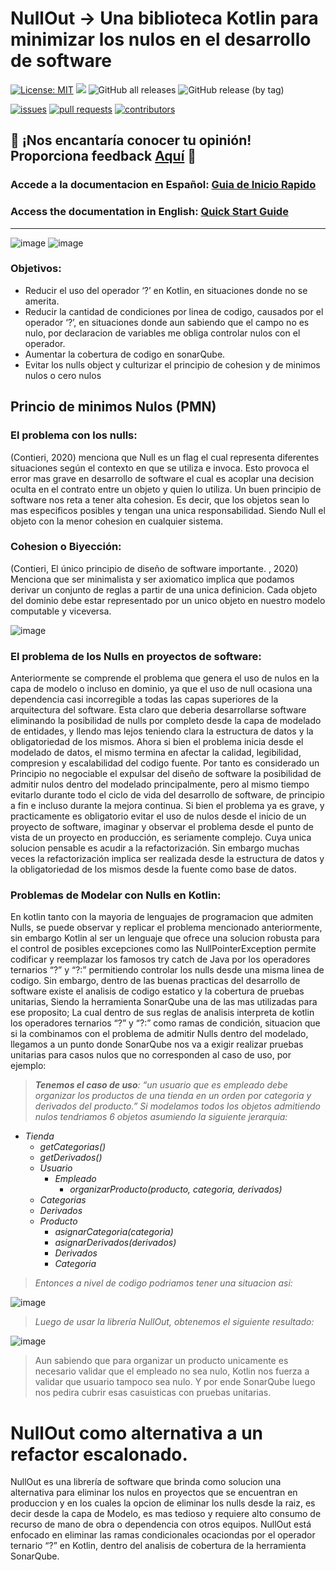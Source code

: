 # NullOut -> Una biblioteca Kotlin para minimizar los nulos en el desarrollo de software

[![License: MIT](https://img.shields.io/badge/License-MIT-yellow.svg)](https://opensource.org/licenses/MIT)
[![](https://jitpack.io/v/brunonavarro/NullOutLib.svg)](https://jitpack.io/#brunonavarro/NullOutLib)
![GitHub all releases](https://img.shields.io/github/downloads/brunonavarro/NullOutLib/total)
![GitHub release (by tag)](https://img.shields.io/github/downloads/brunonavarro/NullOutLib/1.0.0-beta1/total)


[![issues](https://img.shields.io/github/issues/brunonavarro/NullOutLib?style=for-the-badge)](https://github.com/brunonavarro/NullOutLib/issues)
[![pull requests](https://img.shields.io/github/issues-pr/brunonavarro/NullOutLib?style=for-the-badge)](https://github.com/brunonavarro/NullOutLib/pulls)
[![contributors](https://img.shields.io/github/contributors/brunonavarro/NullOutLib?style=for-the-badge)](https://github.com/brunonavarro/NullOutLib/graphs/contributors)

## :loudspeaker: **¡Nos encantaría conocer tu opinión! Proporciona feedback [Aquí](https://github.com/brunonavarro/NullOutLib/issues/new?assignees=brunonavarro&labels=feedback&projects=&template=feedback-libreria-NullOutLib.md&title=%5BFEEDBACK%5D)** :loudspeaker:

### Accede a la documentacion en Español: [Guia de Inicio Rapido](https://github.com/brunonavarro/NullOutLib/blob/master/docs/es/README-es.md)

### Access the documentation in English: [Quick Start Guide](https://github.com/brunonavarro/NullOutLib/blob/master/docs/en/README-en.md)

---

![image](https://github.com/user-attachments/assets/a7073f08-d4f5-4efa-b078-a5acc2c2309e) ![image](https://github.com/user-attachments/assets/a731ac2d-f9c9-42d1-b422-182549e12eda)







### Objetivos:

* Reducir el uso del operador ‘?’ en Kotlin, en situaciones donde no se amerita.
* Reducir la cantidad de condiciones por linea de codigo, causados por el operador ‘?’, en situaciones donde aun sabiendo que el campo no es nulo, por declaracion de variables me obliga controlar nulos con el operador.
* Aumentar la cobertura de codigo en sonarQube.
* Evitar los nulls object y culturizar el principio de cohesion y de minimos nulos o  cero nulos

## Princio de minimos Nulos (PMN) 

### El problema con los nulls:

(Contieri, 2020) menciona que Null es un flag el cual representa diferentes situaciones según el contexto en que se utiliza e invoca.
Esto provoca el error mas grave en desarrollo de software el cual es acoplar una decision oculta en el contrato entre un objeto y quien lo utiliza. 
Un buen principio de software nos reta a tener alta cohesion. Es decir, que los objetos sean lo mas especificos posibles y tengan una unica responsabilidad. Siendo Null el objeto con la menor cohesion en cualquier sistema.

### Cohesion o Biyección:

(Contieri, El único principio de diseño de software importante. , 2020) Menciona que ser minimalista y ser axiomatico implica que podamos derivar un conjunto de reglas a partir de una unica definicion.
Cada objeto del dominio debe estar representado por un unico objeto en nuestro modelo computable y viceversa.

![image](https://github.com/user-attachments/assets/1ef7efc5-6ee6-49a2-a906-e942ab0d0708)


### El problema de los Nulls en proyectos de software:

Anteriormente se comprende el problema que genera el uso de nulos en la capa de modelo o incluso en dominio, ya que el uso de null ocasiona una dependencia casi incorregible a todas las capas superiores de la arquitectura del software. Esta claro que deberia desarrollarse software eliminando la posibilidad de nulls por completo desde la capa de modelado de entidades, y llendo mas lejos teniendo clara la estructura de datos y la obligatoriedad de los mismos. 
Ahora si bien el problema inicia desde el modelado de datos, el mismo termina en afectar la calidad, legibilidad, compresion y escalabilidad del codigo fuente. Por tanto es considerado un Principio no negociable el expulsar del diseño de software la posibilidad de admitir nulos dentro del modelado principalmente, pero al mismo tiempo evitarlo durante todo el ciclo de vida del desarrollo de software, de principio a fin e incluso durante la mejora continua. 
Si bien el problema ya es grave, y practicamente es obligatorio evitar el uso de nulos desde el inicio de un proyecto de software, imaginar y observar el problema desde el punto de vista de un proyecto en producción, es seriamente complejo. Cuya unica solucion pensable es acudir a la refactorización. Sin embargo muchas veces la refactorización implica ser realizada desde la estructura de datos y la obligatoriedad de los mismos desde la fuente como base de datos. 

### Problemas de Modelar con Nulls en Kotlin:

En kotlin tanto con la mayoria de lenguajes de programacion que admiten Nulls, se puede observar y replicar el problema mencionado anteriormente, sin embargo Kotlin al ser un lenguaje que ofrece una solucion robusta para el control de posibles excepciones como las NullPointerException permite codificar y reemplazar los famosos try catch de Java por los operadores ternarios “?” y “?:” permitiendo controlar los nulls desde una misma linea de codigo. Sin embargo, dentro de las buenas practicas del desarrollo de software existe el analisis de codigo estatico y la cobertura de pruebas unitarias, Siendo la herramienta SonarQube una de las mas utilizadas para ese proposito; La cual dentro de sus reglas de analisis interpreta de kotlin los operadores ternarios “?” y “?:” como ramas de condición, situacion que si la combinamos con el problema de admitir Nulls dentro del modelado, llegamos a un punto donde SonarQube nos va a exigir realizar pruebas unitarias para casos nulos que no corresponden al caso de uso, por ejemplo:


 > _**Tenemos el caso de uso**: “un usuario que es empleado debe organizar los productos de una tienda en un orden por categoria y derivados del producto.” Si modelamos todos los objetos admitiendo nulos tendriamos 6 objetos asumiendo la siguiente jerarquia:_
  * _Tienda_
      * _getCategorias()_
      * _getDerivados()_
    * _Usuario_
      * _Empleado_
        * _organizarProducto(producto, categoria, derivados)_
    * _Categorias_
    * _Derivados_
    * _Producto_
        * _asignarCategoria(categoria)_
        * _asignarDerivados(derivados)_
      * _Derivados_
      * _Categoria_
  
  > _Entonces a nivel de codigo podriamos tener una situacion asi:_

  ![image](https://github.com/user-attachments/assets/7889b4b1-eec5-406b-a9f0-1beda117f772)

  > _Luego de usar la librería NullOut, obtenemos el siguiente resultado:_

  ![image](https://github.com/user-attachments/assets/8cc54e3d-0728-41ad-aa5f-5fbbca73d3c7)

  > Aun sabiendo que para organizar un producto unicamente es necesario validar que el empleado no sea nulo, Kotlin nos fuerza a validar que usuario tampoco sea nulo. Y por ende SonarQube luego nos pedira cubrir esas casuisticas con pruebas unitarias. 

# NullOut como alternativa a un refactor escalonado.
NullOut es una librería de software que brinda como solucion una alternativa para eliminar los nulos en proyectos que se encuentran en produccion y en los cuales la opcion de eliminar los nulls desde la raiz, es decir desde la capa de Modelo, es mas tedioso y requiere alto consumo de recurso de mano de obra o dependencia con otros equipos. NullOut está enfocado en eliminar las ramas condicionales ocaciondas por el operador ternario “?” en Kotlin, dentro del analisis de cobertura de la herramienta SonarQube. 
